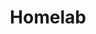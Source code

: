 ---
title: "Homelab"
excerpt: "My apartment-lab notes, documentation, and user guides.<br/><img src='/images/500x300.png'>"
collection: portfolio
---